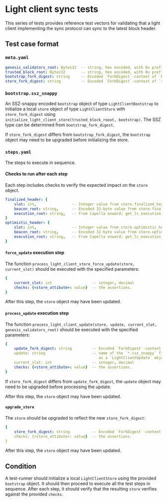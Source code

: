 # Light client sync tests

This series of tests provides reference test vectors for validating that a light client implementing the sync protocol can sync to the latest block header.

## Test case format

### `meta.yaml`

```yaml
genesis_validators_root: Bytes32  -- string, hex encoded, with 0x prefix
trusted_block_root: Bytes32       -- string, hex encoded, with 0x prefix
bootstrap_fork_digest: string     -- Encoded `ForkDigest`-context of `bootstrap`
store_fork_digest: string         -- Encoded `ForkDigest`-context of `store` object being tested
```

### `bootstrap.ssz_snappy`

An SSZ-snappy encoded `bootstrap` object of type `LightClientBootstrap` to initialize a local `store` object of type `LightClientStore` with `store_fork_digest` using `initialize_light_client_store(trusted_block_rooot, bootstrap)`. The SSZ type can be determined from `bootstrap_fork_digest`.

If `store_fork_digest` differs from `bootstrap_fork_digest`, the `bootstrap` object may need to be upgraded before initializing the store.

### `steps.yaml`

The steps to execute in sequence.

#### Checks to run after each step

Each step includes checks to verify the expected impact on the `store` object.

```yaml
finalized_header: {
    slot: int,                -- Integer value from store.finalized_header.beacon.slot
    beacon_root: string,      -- Encoded 32-byte value from store.finalized_header.beacon.hash_tree_root()
    execution_root: string,   -- From Capella onward; get_lc_execution_root(store.finalized_header)
}
optimistic_header: {
    slot: int,                -- Integer value from store.optimistic_header.beacon.slot
    beacon_root: string,      -- Encoded 32-byte value from store.optimistic_header.beacon.hash_tree_root()
    execution_root: string,   -- From Capella onward; get_lc_execution_root(store.optimistic_header)
}
```

#### `force_update` execution step

The function `process_light_client_store_force_update(store, current_slot)`
should be executed with the specified parameters:

```yaml
{
    current_slot: int                  -- integer, decimal
    checks: {<store_attibute>: value}  -- the assertions.
}
```

After this step, the `store` object may have been updated.

#### `process_update` execution step

The function `process_light_client_update(store, update, current_slot, genesis_validators_root)` should be executed with the specified parameters:

```yaml
{
    update_fork_digest: string         -- Encoded `ForkDigest`-context of `update`
    update: string                     -- name of the `*.ssz_snappy` file to load
                                          as a `LightClientUpdate` object
    current_slot: int                  -- integer, decimal
    checks: {<store_attibute>: value}  -- the assertions.
}
```

If `store_fork_digest` differs from `update_fork_digest`, the `update` object may need to be upgraded before processing the update.

After this step, the `store` object may have been updated.

#### `upgrade_store`

The `store` should be upgraded to reflect the new `store_fork_digest`:

```yaml
{
    store_fork_digest: string          -- Encoded `ForkDigest`-context of `store`
    checks: {<store_attibute>: value}  -- the assertions.
}
```

After this step, the `store` object may have been updated.

## Condition

A test-runner should initialize a local `LightClientStore` using the provided `bootstrap` object. It should then proceed to execute all the test steps in sequence. After each step, it should verify that the resulting `store` verifies against the provided `checks`.
